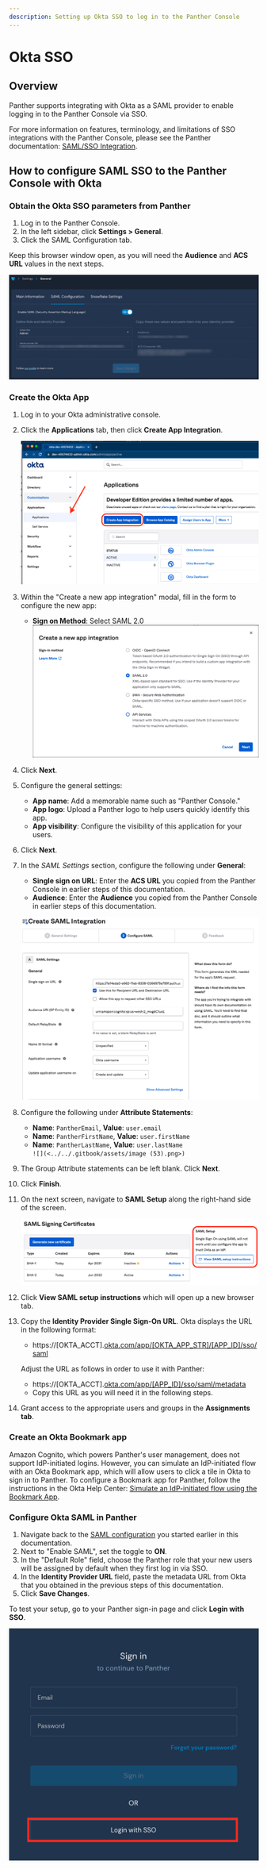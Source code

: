 ```yaml
---
description: Setting up Okta SSO to log in to the Panther Console
---
```


# Okta SSO

## Overview

Panther supports integrating with Okta as a SAML provider to enable logging in to the Panther Console via SSO.

For more information on features, terminology, and limitations of SSO integrations with the Panther Console, please see the Panther documentation: [SAML/SSO Integration](https://docs.panther.com/system-configuration/saml).

## How to configure SAML SSO to the Panther Console with Okta

### Obtain the Okta SSO parameters from Panther

1. Log in to the Panther Console.
2. In the left sidebar, click **Settings > General**.
3. Click the SAML Configuration tab.

Keep this browser window open, as you will need the **Audience** and **ACS URL** values in the next steps.

![The General Settings page in Panther is open to the SAML Configuration tab, which displays the Audience and ACS URL fields.](../../.gitbook/assets/panther-sso.png)

### Create the Okta App

1. Log in to your Okta administrative console.
2.  &#x20;Click the **Applications** tab, then click **Create App Integration**.

    ![](<../../.gitbook/assets/Screen Shot 2022-06-24 at 10.52.46 AM (1).png>)
3. Within the "Create a new app integration" modal, fill in the form to configure the new app:
   * **Sign on Method**: Select SAML 2.0\
     ![](<../../.gitbook/assets/image (19).png>)
4. Click **Next**.
5. Configure the general settings:
   * **App name**: Add a memorable name such as "Panther Console."&#x20;
   * **App logo**: Upload a Panther logo to help users quickly identify this app.
   * **App visibility**: Configure the visibility of this application for your users.
6. Click **Next**.&#x20;
7.  In the _SAML Settings_ section, configure the following under **General**:

    * **Single sign on URL**: Enter the **ACS URL** you copied from the Panther Console in earlier steps of this documentation.
    * **Audience**: Enter the **Audience** you copied from the Panther Console in earlier steps of this documentation.

    ![](<../../.gitbook/assets/image (36) (2).png>)
8. Configure the following under **Attribute Statements**:
   * **Name**: `PantherEmail`, **Value**: `user.email`
   * **Name**: `PantherFirstName`, **Value**: `user.firstName`
   * **Name**: `PantherLastName`, **Value**: `user.lastName`\
     ``![](<../../.gitbook/assets/image (53).png>)``
9. The Group Attribute statements can be left blank. Click **Next**.
10. Click **Finish**.
11. On the next screen, navigate to **SAML Setup** along the right-hand side of the screen.

    ![](<../../.gitbook/assets/Screen Shot 2022-06-24 at 11.12.08 AM.png>)
12. Click **View SAML setup instructions** which will open up a new browser tab.
13. Copy the **Identity Provider Single Sign-On URL**. Okta displays the URL in the following format:

    * https://\[OKTA\_ACCT].[okta.com/app/\[OKTA\_APP\_STR\]/\[APP\_ID\]/sso/saml](http://okta.com/app/\[OKTA\_APP\_STR]/\[APP\_ID]/sso/saml)

    Adjust the URL as follows in order to use it with Panther:

    * https://\[OKTA\_ACCT].[okta.com/app/\[APP\_ID\]/sso/saml/metadata](http://okta.com/app/\[APP\_ID]/sso/saml/metadata)
    * Copy this URL as you will need it in the following steps.
14. Grant access to the appropriate users and groups in the **Assignments tab**.

### Create an Okta Bookmark app

Amazon Cognito, which powers Panther's user management, does not support IdP-initiated logins. However, you can simulate an IdP-initiated flow with an Okta Bookmark app, which will allow users to click a tile in Okta to sign in to Panther. To configure a Bookmark app for Panther, follow the instructions in the Okta Help Center: [Simulate an IdP-initiated flow using the Bookmark App](https://help.okta.com/en/prod/Content/Topics/Apps/Apps\_Bookmark\_App.htm).

### Configure Okta SAML in Panther

1. Navigate back to the [SAML configuration](okta.md#obtain-the-g-suite-sso-parameters-from-panther) you started earlier in this documentation.
2. Next to "Enable SAML", set the toggle to **ON**.&#x20;
3. In the "Default Role" field, choose the Panther role that your new users will be assigned by default when they first log in via SSO.
4. In the **Identity Provider URL** field, paste the metadata URL from Okta that you obtained in the previous steps of this documentation.
5. Click **Save Changes**.

To test your setup, go to your Panther sign-in page and click **Login with SSO**.

![The Panther login page displays a "Login with SSO" button at the bottom.](<../../../../.gitbook/assets/panther-login-sso (6) (1) (1) (1) (11) (1) (1) (1) (23).png>)
